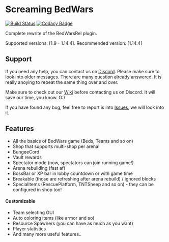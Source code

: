 # Screaming BedWars
[![Build Status](https://jenkins.mtorus.cz/job/BedWars-1.x.x/badge/icon)](https://jenkins.mtorus.cz/job/BedWars-1.x.x/)
[![Codacy Badge](https://api.codacy.com/project/badge/Grade/472077c84c9d40de8b0e9efc55e64b19?branch=1.x.x)](https://www.codacy.com/manual/Misat11/BedWars?utm_source=github.com&amp;utm_medium=referral&amp;utm_content=ScreamingSandals/BedWars&amp;utm_campaign=Badge_Grade&bid=14885397)

Complete rewrite of the BedWarsRel plugin.

Supported versions: \[1.9 - 1.14.4\]. Recommended version: \[1.14.4\]

## Support
If you need any help, you can contact us on [Discord](https://discord.gg/VgrFUbV). Please make sure to look into older messages. There are many question already answered. It is really anoying to repeat the same thing over and over.

Make sure to check out our [Wiki](https://github.com/ScreamingSandals/BedWars/wiki) before contacting us on Discord. It will save our time, you know. O:)

If you have found any bug, feel free to report is into [Issues](https://github.com/ScreamingSandals/BedWars/issues), we will look into it.

## Features
-   All the basics of BedWars game (Beds, Teams and so on)
-   Shop that supports multi-shop per arena!
-   BungeeCord
-   Vault rewards
-   Spectator mode (now, spectators can join running game!)
-   Arena rebuilding (fast af)
-   BossBar or XP bar in lobby countdown or with game time
-   Breakable (those are refreshing after arena rebuild) / ignored blocks
-   SpecialItems (RescuePlatform, TNTSheep and so on) - they can be configured in shop too!

#### Customizable
-   Team selecting GUI
-   Auto coloring items (like armor and so)
-   Resource Spawners (you can have as much as you want)
-   Player statistics
-   And many more useful features..

